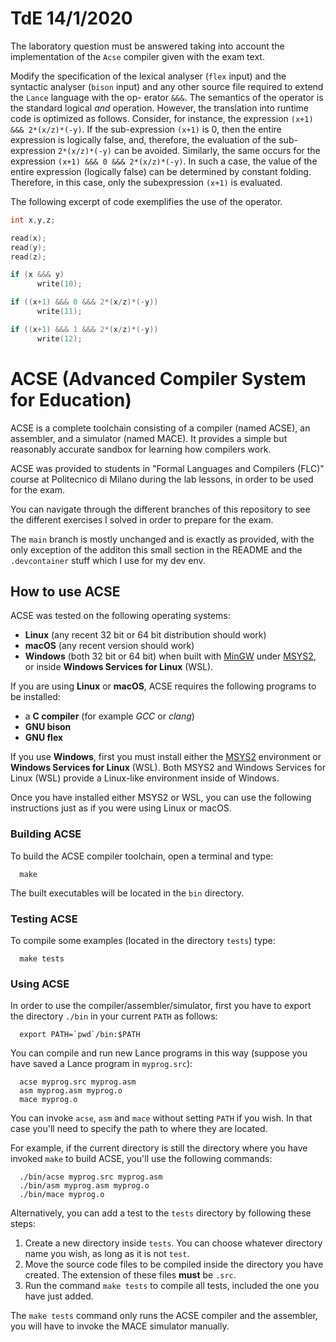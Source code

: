 # TdE 14/1/2020

The laboratory question must be answered taking into account the implementation of the
`Acse` compiler given with the exam text.

Modify the specification of the lexical analyser (`flex` input) and the syntactic analyser
(`bison` input) and any other source file required to extend the `Lance` language with the op-
erator `&&&`. The semantics of the operator is the standard logical _and_ operation. However,
the translation into runtime code is optimized as follows. Consider, for instance, the expression 
`(x+1) &&& 2*(x/z)*(-y)`. If the sub-expression `(x+1)` is 0, then the entire expression
is logically false, and, therefore, the evaluation of the sub-expression `2*(x/z)*(-y)` can be
avoided. Similarly, the same occurs for the expression `(x+1) &&& 0 &&& 2*(x/z)*(-y)`.
In such a case, the value of the entire expression (logically false) can be determined by constant
folding. Therefore, in this case, only the subexpression `(x+1)` is evaluated.

The following excerpt of code exemplifies the use of the operator.
```c
int x,y,z;

read(x);
read(y);
read(z);

if (x &&& y)
      write(10);

if ((x+1) &&& 0 &&& 2*(x/z)*(-y))
      write(11);

if ((x+1) &&& 1 &&& 2*(x/z)*(-y))
      write(12);
```

# ACSE (Advanced Compiler System for Education)

ACSE is a complete toolchain consisting of a compiler (named ACSE), an
assembler, and a simulator (named MACE). It provides a simple but reasonably
accurate sandbox for learning how compilers work.

ACSE was provided to students in "Formal Languages and Compilers (FLC)" course 
at Politecnico di Milano during the lab lessons, in order to be used
for the exam.

You can navigate through the different branches of this repository to see the 
different exercises I solved in order to prepare for the exam.

The `main` branch is mostly unchanged and is exactly as provided, with the only
exception of the additon this small section in the README and the `.devcontainer`
stuff which I use for my dev env.

## How to use ACSE

ACSE was tested on the following operating systems:

- **Linux** (any recent 32 bit or 64 bit distribution should work)
- **macOS** (any recent version should work)
- **Windows** (both 32 bit or 64 bit) when built with
  [MinGW](http://www.mingw.org) under [MSYS2](https://www.msys2.org), or inside
  **Windows Services for Linux** (WSL).

If you are using **Linux** or **macOS**, ACSE requires the following programs
to be installed:

- a **C compiler** (for example *GCC* or *clang*)
- **GNU bison**
- **GNU flex**

If you use **Windows**, first you must install either the
[MSYS2](https://www.msys2.org) environment or **Windows Services for Linux**
(WSL). Both MSYS2 and Windows Services for Linux (WSL) provide a Linux-like
environment inside of Windows.

Once you have installed either MSYS2 or WSL, you can use the following
instructions just as if you were using Linux or macOS.

### Building ACSE

To build the ACSE compiler toolchain, open a terminal and type:

      make

The built executables will be located in the `bin` directory.

### Testing ACSE

To compile some examples (located in the directory `tests`) type:

      make tests

### Using ACSE

In order to use the compiler/assembler/simulator, first you have
to export the directory `./bin` in your current `PATH` as follows:

      export PATH=`pwd`/bin:$PATH

You can compile and run new Lance programs in this way (suppose you
have saved a Lance program in `myprog.src`):

      acse myprog.src myprog.asm
      asm myprog.asm myprog.o
      mace myprog.o

You can invoke `acse`, `asm` and `mace` without setting `PATH` if you wish. In
that case you'll need to specify the path to where they are located.

For example, if the current directory is still the directory where you have
invoked `make` to build ACSE, you'll use the following commands:

      ./bin/acse myprog.src myprog.asm
      ./bin/asm myprog.asm myprog.o
      ./bin/mace myprog.o

Alternatively, you can add a test to the `tests` directory by following these
steps:

1. Create a new directory inside `tests`. You can choose whatever directory
   name you wish, as long as it is not `test`.
2. Move the source code files to be compiled inside the directory you have
   created. The extension of these files **must** be `.src`.
3. Run the command `make tests` to compile all tests, included the one you have
   just added.
   
The `make tests` command only runs the ACSE compiler and the assembler, you
will have to invoke the MACE simulator manually.
